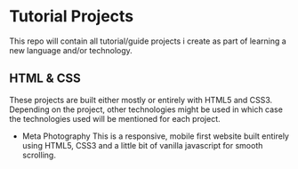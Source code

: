 # Tutorial Projects

This repo will contain all tutorial/guide projects i create as part of learning a new language and/or technology.

## HTML & CSS

These projects are built either mostly or entirely with HTML5 and CSS3.
Depending on the project, other technologies might be used in which case the technologies used will be mentioned for each project.

* Meta Photography
This is a responsive, mobile first website built entirely using HTML5, CSS3 and a little bit of vanilla javascript for smooth scrolling.
